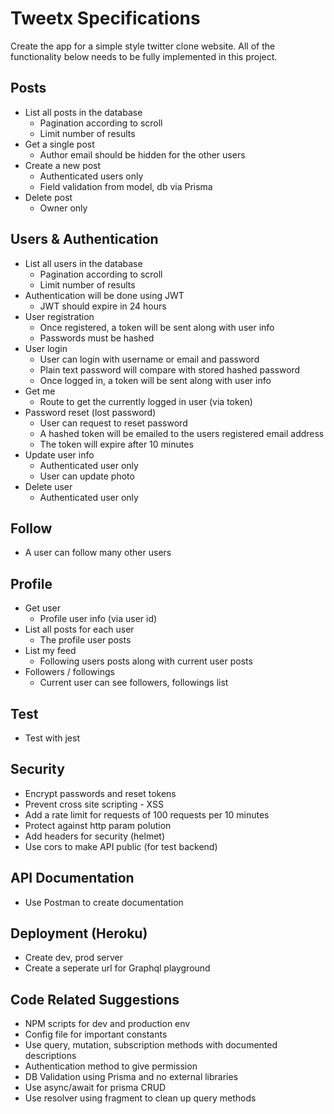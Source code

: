 # Tweetx Specifications

Create the app for a simple style twitter clone website. All of the functionality below needs to be fully implemented in this project.

## Posts

- List all posts in the database
  - Pagination according to scroll
  - Limit number of results
- Get a single post
  - Author email should be hidden for the other users
- Create a new post
  - Authenticated users only
  - Field validation from model, db via Prisma
- Delete post
  - Owner only

## Users & Authentication

- List all users in the database
  - Pagination according to scroll
  - Limit number of results
- Authentication will be done using JWT
  - JWT should expire in 24 hours
- User registration
  - Once registered, a token will be sent along with user info
  - Passwords must be hashed
- User login
  - User can login with username or email and password
  - Plain text password will compare with stored hashed password
  - Once logged in, a token will be sent along with user info
- Get me
  - Route to get the currently logged in user (via token)
- Password reset (lost password)
  - User can request to reset password
  - A hashed token will be emailed to the users registered email address
  - The token will expire after 10 minutes
- Update user info
  - Authenticated user only
  - User can update photo
- Delete user
  - Authenticated user only

## Follow

- A user can follow many other users

## Profile

- Get user
  - Profile user info (via user id)
- List all posts for each user
  - The profile user posts
- List my feed
  - Following users posts along with current user posts
- Followers / followings
  - Current user can see followers, followings list

## Test

- Test with jest

## Security

- Encrypt passwords and reset tokens
- Prevent cross site scripting - XSS
- Add a rate limit for requests of 100 requests per 10 minutes
- Protect against http param polution
- Add headers for security (helmet)
- Use cors to make API public (for test backend)

## API Documentation

- Use Postman to create documentation

## Deployment (Heroku)

- Create dev, prod server
- Create a seperate url for Graphql playground

## Code Related Suggestions

- NPM scripts for dev and production env
- Config file for important constants
- Use query, mutation, subscription methods with documented descriptions
- Authentication method to give permission
- DB Validation using Prisma and no external libraries
- Use async/await for prisma CRUD
- Use resolver using fragment to clean up query methods

